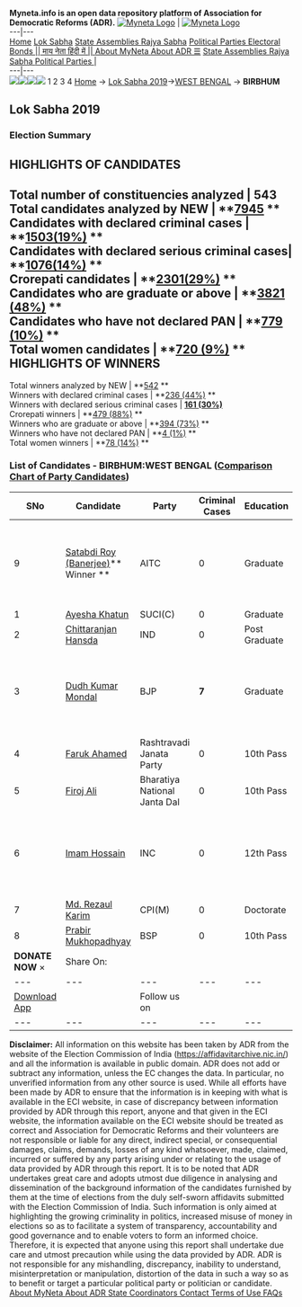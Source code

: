 **Myneta.info is an open data repository platform of Association for Democratic Reforms (ADR).**
[![Myneta Logo](https://www.myneta.info/lib/img/myneta-logo.png)](https://www.myneta.info/) | [![Myneta Logo](https://www.myneta.info/lib/img/adr-logo.png)](https://adrindia.org)  
---|---  
[Home](https://www.myneta.info/) [Lok Sabha](https://www.myneta.info/#ls "Lok Sabha") [ State Assemblies ](https://www.myneta.info/#sa "State Assemblies") [Rajya Sabha](https://www.myneta.info/#rs "Rajya Sabha") [Political Parties ](https://www.myneta.info/party "Political Parties") [ Electoral Bonds ](https://www.myneta.info/electoral_bonds "Electoral Bonds") [ || माय नेता हिंदी में || ](https://translate.google.co.in/translate?prev=hp&hl=en&js=y&u=www.myneta.info&sl=en&tl=hi&history_state0=) [ About MyNeta ](https://adrindia.org/content/about-myneta) [ About ADR ](https://adrindia.org/about-adr/who-we-are) [☰](javascript:void\(0\))
[ State Assemblies ](https://www.myneta.info/#sa "State Assemblies") [ Rajya Sabha ](https://www.myneta.info/#rs "Rajya Sabha") [ Political Parties ](https://www.myneta.info/party "Political Parties")
|   
---|---  
![](https://www.myneta.info/lib/img/banner/banner-1.png)![](https://www.myneta.info/lib/img/banner/banner-2.png)![](https://www.myneta.info/lib/img/banner/banner-3.png)![](https://www.myneta.info/lib/img/banner/banner-4.png)
1  2  3  4 
[Home](https://www.myneta.info/) → [Lok Sabha 2019](https://www.myneta.info/LokSabha2019/)→[WEST BENGAL](https://www.myneta.info/LokSabha2019/index.php?action=show_constituencies&state_id=58) → **BIRBHUM**
### 
## Lok Sabha 2019
###  Election Summary 
HIGHLIGHTS OF CANDIDATES  
---  
Total number of constituencies analyzed |  543   
Total candidates analyzed by NEW | **[7945](https://www.myneta.info/LokSabha2019/index.php?action=summary&subAction=candidates_analyzed&sort=candidate#summary) **  
Candidates with declared criminal cases | **[1503(19%)](https://www.myneta.info/LokSabha2019/index.php?action=summary&subAction=crime&sort=candidate#summary) **  
Candidates with declared serious criminal cases| **[1076(14%)](https://www.myneta.info/LokSabha2019/index.php?action=summary&subAction=serious_crime&sort=candidate#summary) **  
Crorepati candidates | **[2301(29%)](https://www.myneta.info/LokSabha2019/index.php?action=summary&subAction=crorepati&sort=candidate#summary) **  
Candidates who are graduate or above | **[3821 (48%)](https://www.myneta.info/LokSabha2019/index.php?action=summary&subAction=education&sort=candidate#summary) **  
Candidates who have not declared PAN | **[779 (10%)](https://www.myneta.info/LokSabha2019/index.php?action=summary&subAction=without_pan&sort=candidate#summary) **  
Total women candidates | **[720 (9%)](https://www.myneta.info/LokSabha2019/index.php?action=summary&subAction=women_candidate&sort=candidate#summary) **  
HIGHLIGHTS OF WINNERS  
---  
Total winners analyzed by NEW | **[542](https://www.myneta.info/LokSabha2019/index.php?action=summary&subAction=winner_analyzed&sort=candidate#summary) **  
Winners with declared criminal cases | **[236 (44%)](https://www.myneta.info/LokSabha2019/index.php?action=summary&subAction=winner_crime&sort=candidate#summary) **  
Winners with declared serious criminal cases | **[161 (30%)](https://www.myneta.info/LokSabha2019/index.php?action=summary&subAction=winner_serious_crime&sort=candidate#summary)**  
Crorepati winners | **[479 (88%)](https://www.myneta.info/LokSabha2019/index.php?action=summary&subAction=winner_crorepati&sort=candidate#summary) **  
Winners who are graduate or above | **[394 (73%)](https://www.myneta.info/LokSabha2019/index.php?action=summary&subAction=winner_education&sort=candidate#summary) **  
Winners who have not declared PAN | **[4 (1%)](https://www.myneta.info/LokSabha2019/index.php?action=summary&subAction=winner_without_pan&sort=candidate#summary) **  
Total women winners | **[78 (14%)](https://www.myneta.info/LokSabha2019/index.php?action=summary&subAction=winner_women&sort=candidate#summary) **  
### List of Candidates - BIRBHUM:WEST BENGAL ([Comparison Chart of Party Candidates](https://www.myneta.info/LokSabha2019/comparisonchart.php?constituency_id=977))
SNo | Candidate| Party| Criminal Cases| Education| Age| Total Assets| Liabilities  
---|---|---|---|---|---|---|---  
9  | [Satabdi Roy (Banerjee)](https://www.myneta.info/LokSabha2019/candidate.php?candidate_id=10106)** Winner ** | AITC | 0 | Graduate| 49 | ![](https://myneta.info/image_v2.php?myneta_folder=LokSabha2019&candidate_id=10106&col=ta) | ![](https://myneta.info/image_v2.php?myneta_folder=LokSabha2019&candidate_id=10106&col=lia)  
1  | [Ayesha Khatun](https://www.myneta.info/LokSabha2019/candidate.php?candidate_id=10104) | SUCI(C) | 0 | Graduate| 49 | Rs 83,300 ~ 83 Thou+ | Rs 0 ~   
2  | [Chittaranjan Hansda](https://www.myneta.info/LokSabha2019/candidate.php?candidate_id=10107) | IND | 0 | Post Graduate| 63 | Rs 5,42,000 ~ 5 Lacs+ | Rs 0 ~   
3  | [Dudh Kumar Mondal](https://www.myneta.info/LokSabha2019/candidate.php?candidate_id=10109) | BJP | **7** | Graduate| 63 | ![](https://myneta.info/image_v2.php?myneta_folder=LokSabha2019&candidate_id=10109&col=ta) | ![](https://myneta.info/image_v2.php?myneta_folder=LokSabha2019&candidate_id=10109&col=lia)  
4  | [Faruk Ahamed](https://www.myneta.info/LokSabha2019/candidate.php?candidate_id=10111) | Rashtravadi Janata Party | 0 | 10th Pass| 49 | Rs 32,94,000 ~ 32 Lacs+ | Rs 1,20,000 ~ 1 Lacs+  
5  | [Firoj Ali](https://www.myneta.info/LokSabha2019/candidate.php?candidate_id=10112) | Bharatiya National Janta Dal | 0 | 10th Pass| 39 | Rs 90,000 ~ 90 Thou+ | Rs 0 ~   
6  | [Imam Hossain](https://www.myneta.info/LokSabha2019/candidate.php?candidate_id=10110) | INC | 0 | 12th Pass| 51 | ![](https://myneta.info/image_v2.php?myneta_folder=LokSabha2019&candidate_id=10110&col=ta) | ![](https://myneta.info/image_v2.php?myneta_folder=LokSabha2019&candidate_id=10110&col=lia)  
7  | [Md. Rezaul Karim](https://www.myneta.info/LokSabha2019/candidate.php?candidate_id=10108) | CPI(M) | 0 | Doctorate| 54 | Rs 1,18,77,651 ~ 1 Crore+ | Rs 15,95,184 ~ 15 Lacs+  
8  | [Prabir Mukhopadhyay](https://www.myneta.info/LokSabha2019/candidate.php?candidate_id=10105) | BSP | 0 | 10th Pass| 56 | Rs 3,20,000 ~ 3 Lacs+ | Rs 0 ~   
|  **DONATE NOW** × |  Share On:  | [](https://api.whatsapp.com/send?text=https%3A%2F%2Fmyneta.info%2Fpunjab2022%2Findex.php%3Faction%3Dshow_constituencies%26state_id%3D19) | [](https://www.facebook.com/sharer/sharer.php?u=https%3A%2F%2Fmyneta.info%2Fpunjab2022%2Findex.php%3Faction%3Dshow_constituencies%26state_id%3D19) | [](https://twitter.com/share?url=https%3A%2F%2Fmyneta.info%2Fpunjab2022%2Findex.php%3Faction%3Dshow_constituencies%26state_id%3D19)  
---|---|---|---|---  
| [ Download App ](https://play.google.com/store/apps/details?id=com.webrosoft.myneta1&pcampaignid=pcampaignidMKT-Other-global-all-co-prtnr-py-PartBadge-Mar2515-1) | [](https://play.google.com/store/apps/details?id=com.webrosoft.myneta1&pcampaignid=pcampaignidMKT-Other-global-all-co-prtnr-py-PartBadge-Mar2515-1) |  Follow us on  | [](https://www.facebook.com/adrindia.org/) | [](https://twitter.com/adrspeaks) | [](https://groups.google.com/g/national-election-watch?hl=en&pli=1) | [](https://www.instagram.com/adrspeaks/) | [](https://www.youtube.com/user/adrspeaks) | [](https://sharechat.com/profile/adrspeaks)  
---|---|---|---|---|---|---|---|---  
**Disclaimer:** All information on this website has been taken by ADR from the website of the Election Commission of India (https://affidavitarchive.nic.in/) and all the information is available in public domain. ADR does not add or subtract any information, unless the EC changes the data. In particular, no unverified information from any other source is used. While all efforts have been made by ADR to ensure that the information is in keeping with what is available in the ECI website, in case of discrepancy between information provided by ADR through this report, anyone and that given in the ECI website, the information available on the ECI website should be treated as correct and Association for Democratic Reforms and their volunteers are not responsible or liable for any direct, indirect special, or consequential damages, claims, demands, losses of any kind whatsoever, made, claimed, incurred or suffered by any party arising under or relating to the usage of data provided by ADR through this report. It is to be noted that ADR undertakes great care and adopts utmost due diligence in analysing and dissemination of the background information of the candidates furnished by them at the time of elections from the duly self-sworn affidavits submitted with the Election Commission of India. Such information is only aimed at highlighting the growing criminality in politics, increased misuse of money in elections so as to facilitate a system of transparency, accountability and good governance and to enable voters to form an informed choice. Therefore, it is expected that anyone using this report shall undertake due care and utmost precaution while using the data provided by ADR. ADR is not responsible for any mishandling, discrepancy, inability to understand, misinterpretation or manipulation, distortion of the data in such a way so as to benefit or target a particular political party or politician or candidate. 
[ About MyNeta ](https://adrindia.org/content/about-myneta) [ About ADR ](https://adrindia.org/about-adr/who-we-are) [ State Coordinators ](https://adrindia.org/about-adr/state-coordinators) [ Contact ](https://adrindia.org/contact-us) [ Terms of Use ](https://adrindia.org/content/adr-terms-use) [ FAQs ](https://adrindia.org/content/faqs)
